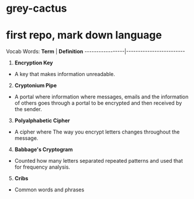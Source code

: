 # grey-cactus
# first repo, mark down language
Vocab Words:
**Term** | **Definition**
-----------------|-------------------------
1. **Encryption Key** 
  * A key that makes information unreadable.
2. **Cryptonium Pipe**
  * A portal where information where messages, emails and the information of others goes through a portal to be encrypted and then received by the sender. 
3. **Polyalphabetic Cipher** 
  * A cipher where The way you encrypt letters changes throughout the message. 
4. **Babbage's Cryptogram**
  * Counted how many letters separated repeated patterns  and used that for frequency analysis. 
5. **Cribs**
  * Common words and phrases


